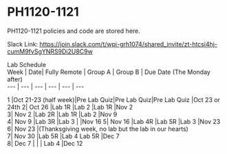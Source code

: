 # PH1120-1121
PH1120-1121 policies and code are stored here. 


Slack Link: https://join.slack.com/t/wpi-grh1074/shared_invite/zt-htcsi4hj-cumM9fvSgYNRS9Di2U8C9w


Lab Schedule						
Week | Date| Fully Remote | Group A |	Group B	| Due Date (The Monday after)	
--- | --- | --- | --- | --- | ---



1 |Oct 21-23 (half week)|Pre Lab Quiz|Pre Lab Quiz|Pre Lab Quiz	|Oct 23 or 24th	
2|	Oct 26	|Lab 1R	|Lab 2	|Lab 1R	|Nov 2	
3|	Nov 2	|Lab 2R	|Lab 1R	|Lab 2	|Nov 9	
4|	Nov 9	|Lab 3R	|Lab 3	|	|Nov 16	
5|	Nov 16	|Lab 4R	|Lab 5R	|Lab 3	|Nov 23	
6|	Nov 23	|(Thanksgiving week, no lab but the lab in our hearts)				
7|	Nov 30	|Lab 5R	|Lab 4	Lab 5R	|Dec 7	
8|	Dec 7	|     |	 | Lab 4	|Dec 12	
						
